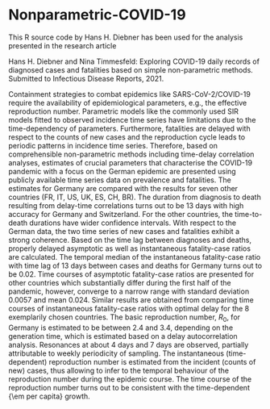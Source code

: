 # Nonparametric-COVID-19

This R source code by Hans H. Diebner has been used for the analysis presented in the research article

Hans H. Diebner and Nina Timmesfeld: Exploring COVID-19 daily records of diagnosed cases and fatalities based on simple non-parametric methods. Submitted to Infectious Disease Reports, 2021.

Containment strategies to combat epidemics like SARS-CoV-2/COVID-19 require the availability of epidemiological parameters, e.g., the effective reproduction number. Parametric models like the commonly used SIR models fitted to observed incidence time series have limitations due to the time-dependency of parameters. Furthermore, fatalities are delayed with respect to the counts of new cases and the reproduction cycle leads to periodic patterns in incidence time series. Therefore, based on comprehensible non-parametric methods including time-delay correlation analyses, estimates of crucial parameters that characterise the COVID-19 pandemic with a focus on the German epidemic are presented using publicly available time series data on prevalence and fatalities. The estimates for Germany are compared with the results for seven other countries (FR, IT, US, UK, ES, CH, BR). The duration from diagnosis to death resulting from delay-time correlations turns out to be 13 days with high accuracy for Germany and Switzerland. For the other countries, the time-to-death durations have wider confidence intervals. With respect to the German data, the two time series of new cases and fatalities exhibit a strong coherence. Based on the time lag between diagnoses and deaths, properly delayed asymptotic as well as instantaneous fatality-case ratios are calculated. The temporal median of the instantaneous fatality-case ratio with time lag of 13 days between cases and deaths for Germany turns out to be $0.02$. Time courses of asymptotic fatality-case ratios are presented for other countries which substantially differ during the first half of the pandemic, however, converge to a narrow range with standard deviation $0.0057$ and mean $0.024$. Similar results are obtained from comparing time courses of instantaneous fatality-case ratios with optimal delay for the 8 exemplarily chosen countries. The basic reproduction number, $R_0$, for Germany is estimated to be between $2.4$ and $3.4$, depending on the generation time, which is estimated based on a delay autocorrelation analysis. Resonances at about 4 days and 7 days are observed, partially attributable to weekly periodicity of sampling. The instantaneous (time-dependent) reproduction number is estimated from the incident (counts of new) cases, thus allowing to infer to the temporal behaviour of the reproduction number during the epidemic course. The time course of the reproduction number turns out to be consistent with the time-dependent {\em per capita} growth.
